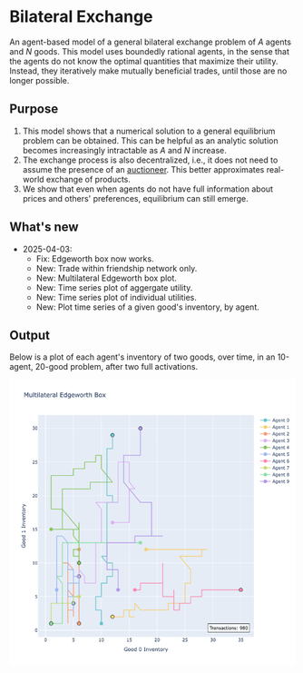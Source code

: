 # Bilateral Exchange
An agent-based model of a general bilateral exchange problem of *A* agents and *N* goods. This model uses boundedly rational agents, in the sense that the agents do not know the optimal quantities that maximize their utility. Instead, they iteratively make mutually beneficial trades, until those are no longer possible. 

## Purpose
1. This model shows that a numerical solution to a general equilibrium problem can be obtained. This can be helpful as an analytic solution becomes increasingly intractable as *A* and *N* increase.
2. The exchange process is also decentralized, i.e., it does not need to assume the presence of an [auctioneer](https://en.wikipedia.org/wiki/Walrasian_auction). This better approximates real-world exchange of products.
3. We show that even when agents do not have full information about prices and others' preferences, equilibrium can still emerge.

## What's new
- 2025-04-03:
  -  Fix: Edgeworth box now works.
  -  New: Trade within friendship network only.
  -  New: Multilateral Edgeworth box plot.
  -  New: Time series plot of aggergate utility.
  -  New: Time series plot of individual utilities.
  -  New: Plot time series of a given good's inventory, by agent.

## Output
Below is a plot of each agent's inventory of two goods, over time, in an 10-agent, 20-good problem, after two full activations.

<img src="output/newplot.png"/>
